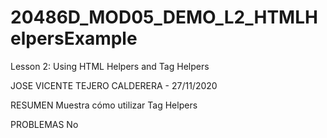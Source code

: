 # 20486D_MOD05_DEMO_L2_HTMLHelpersExample
Lesson 2: Using HTML Helpers and Tag Helpers

JOSE VICENTE TEJERO CALDERERA - 27/11/2020

RESUMEN
Muestra cómo utilizar Tag Helpers

PROBLEMAS
No
